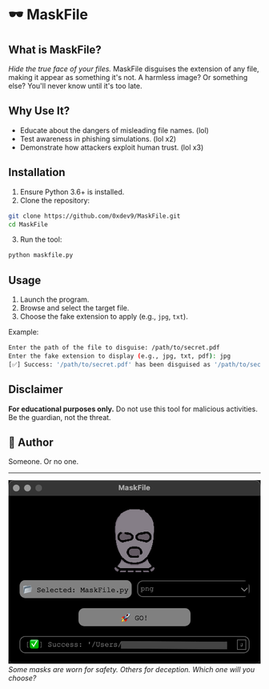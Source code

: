 # 🕶️ MaskFile

## What is MaskFile?
*Hide the true face of your files.* MaskFile disguises the extension of any file, making it appear as something it's not. A harmless image? Or something else? You'll never know until it's too late.

## Why Use It?
- Educate about the dangers of misleading file names. (lol)
- Test awareness in phishing simulations. (lol x2)
- Demonstrate how attackers exploit human trust. (lol x3)

## Installation
1. Ensure Python 3.6+ is installed.
2. Clone the repository:
```bash
git clone https://github.com/0xdev9/MaskFile.git
cd MaskFile
```
3. Run the tool:
```bash
python maskfile.py
```

## Usage
1. Launch the program.
2. Browse and select the target file.
3. Choose the fake extension to apply (e.g., `jpg`, `txt`).

Example:
```bash
Enter the path of the file to disguise: /path/to/secret.pdf
Enter the fake extension to display (e.g., jpg, txt, pdf): jpg
[✅] Success: '/path/to/secret.pdf' has been disguised as '/path/to/secret.jpg'.
```

## Disclaimer
**For educational purposes only.** Do not use this tool for malicious activities. Be the guardian, not the threat.

## 👤 Author
Someone. Or no one.

---
![MaskFile Tool](imagetool.png)
*Some masks are worn for safety. Others for deception. Which one will you choose?*

